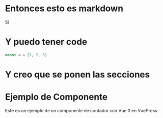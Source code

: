 # Entonces esto es markdown

Sí

# Y puedo tener code

```js
const a = [1, 2, 3]
```

# Y creo que se ponen las secciones

# Ejemplo de Componente

Este es un ejemplo de un componente de contador con Vue 3 en VuePress.

<MiBoton></MiBoton>
